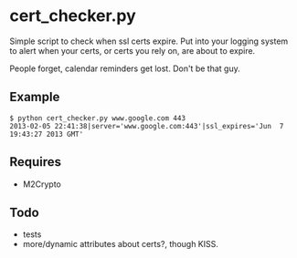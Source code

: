 cert_checker.py
===============
Simple script to check when ssl certs expire. Put into your logging system to alert when your certs, or certs you rely on, are about to expire.

People forget, calendar reminders get lost. Don't be that guy.

## Example
```
$ python cert_checker.py www.google.com 443
2013-02-05 22:41:38|server='www.google.com:443'|ssl_expires='Jun  7 19:43:27 2013 GMT'
```

## Requires
* M2Crypto

## Todo
* tests
* more/dynamic attributes about certs?, though KISS.
